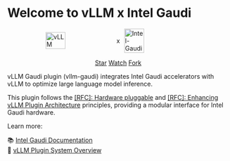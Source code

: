 # Welcome to vLLM x Intel Gaudi

<figure markdown="span" style="display: flex; justify-content: center; align-items: center; gap: 10px; margin: auto;">
  <img src="./assets/logos/vllm-logo-text-light.png" alt="vLLM" style="width: 30%; margin: 0;"> x
  <img src="./assets/logos/gaudi-logo.png" alt="Intel-Gaudi" style="width: 30%; margin: 0;">
</figure>

<p style="text-align:center">
</p>

<p style="text-align:center">
<script async defer src="https://buttons.github.io/buttons.js"></script>
<a class="github-button" href="https://github.com/vllm-project/vllm-gaudi" data-show-count="true" data-size="large" aria-label="Star">Star</a>
<a class="github-button" href="https://github.com/vllm-project/vllm-gaudi/subscription" data-show-count="true" data-icon="octicon-eye" data-size="large" aria-label="Watch">Watch</a>
<a class="github-button" href="https://github.com/vllm-project/vllm-gaudi/fork" data-show-count="true" data-icon="octicon-repo-forked" data-size="large" aria-label="Fork">Fork</a>
</p>

vLLM Gaudi plugin (vllm-gaudi) integrates Intel Gaudi accelerators with vLLM to optimize large language model inference.

This plugin follows the [[RFC]: Hardware pluggable](https://github.com/vllm-project/vllm/issues/11162) and [[RFC]: Enhancing vLLM Plugin Architecture](https://github.com/vllm-project/vllm/issues/19161) principles, providing a modular interface for Intel Gaudi hardware.

Learn more:

📚 [Intel Gaudi Documentation](https://docs.habana.ai/en/v1.21.1/index.html)  
🚀 [vLLM Plugin System Overview](design/plugin_system.md)
